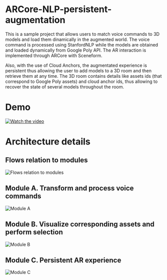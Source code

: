 # ARCore-NLP-persistent-augmentation

This is a sample project that allows users to match voice commands to 3D models and load them dinamically in the augmented world. The voice command is processed using StanfordNLP while the models are obtained and loaded dynamically from Google Poly API. The AR interaction is implemented through ARCore with Sceneform.

Also, with the use of Cloud Anchors, the augmentated experience is persistent thus allowing the user to add models to a 3D room and then retrieve them at any time. The 3D room contains details like assets ids (that correspond to Google Poly assets) and cloud anchor ids, thus allowing to recover the state of several models throughout the room.

# Demo
[![Watch the video](https://i.imgur.com/bF0KSn6.jpg)](https://streamable.com/sdjsec)

# Architecture details

## Flows relation to modules
![Flows relation to modules](https://i.imgur.com/HDJ6i1u.jpg)

## Module A. Transform and process voice commands
![Module A](https://i.imgur.com/zO0qFXx.jpg)

## Module B. Visualize corresponding assets and perform selection
![Module B](https://i.imgur.com/EdDAeld.jpg)

## Module C. Persistent AR experience
![Module C](https://i.imgur.com/91mkiZs.jpg)

